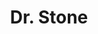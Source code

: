 ---
layout: lecteur.njk
tags : stone

title : Dr. Stone
episode : 3
saison : 1
iframe : https://dood.to/e/wslyw61cay45

cc :  VostFr
---